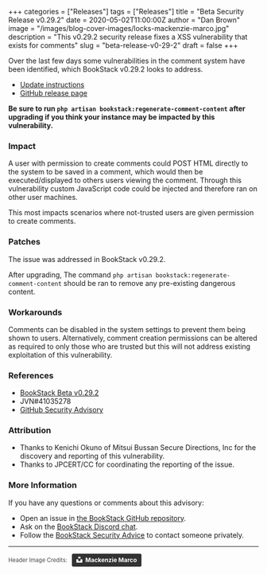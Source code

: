 +++
categories = ["Releases"]
tags = ["Releases"]
title = "Beta Security Release v0.29.2"
date = 2020-05-02T11:00:00Z
author = "Dan Brown"
image = "/images/blog-cover-images/locks-mackenzie-marco.jpg"
description = "This v0.29.2 security release fixes a XSS vulnerability that exists for comments"
slug = "beta-release-v0-29-2"
draft = false
+++

Over the last few days some vulnerabilities in the comment system have been identified, which BookStack v0.29.2 looks to address.

* [Update instructions](https://www.bookstackapp.com/docs/admin/updates)
* [GitHub release page](https://github.com/BookStackApp/BookStack/releases/tag/v0.29.2)

**Be sure to run `php artisan bookstack:regenerate-comment-content` after upgrading if you think your instance may be impacted by this vulnerability.**

### Impact

A user with permission to create comments could POST HTML directly to the system to be saved in a comment, which would then be executed/displayed to others users viewing the comment. Through this vulnerability custom JavaScript code could be injected and therefore ran on other user machines.

This most impacts scenarios where not-trusted users are given permission to create comments.

### Patches

The issue was addressed in BookStack v0.29.2.

After upgrading, The command `php artisan bookstack:regenerate-comment-content` should be ran to remove any pre-existing dangerous content. 

### Workarounds

Comments can be disabled in the system settings to prevent them being shown to users. Alternatively, comment creation permissions can be altered as required to only those who are trusted but this will not address existing exploitation of this vulnerability. 

### References

* [BookStack Beta v0.29.2](https://github.com/BookStackApp/BookStack/releases/tag/v0.29.2)
* JVN#41035278
* [GitHub Security Advisory](https://github.com/BookStackApp/BookStack/security/advisories/GHSA-5vf7-q87h-pg6w)

### Attribution

* Thanks to Kenichi Okuno of Mitsui Bussan Secure Directions, Inc for the discovery and reporting of this vulnerability.
* Thanks to JPCERT/CC for coordinating the reporting of the issue.

### More Information

If you have any questions or comments about this advisory:
* Open an issue in [the BookStack GitHub repository](BookStackApp/BookStack/issues).
* Ask on the [BookStack Discord chat](https://discord.gg/ztkBqR2).
* Follow the [BookStack Security Advice](https://github.com/BookStackApp/BookStack#-security) to contact someone privately.


----

<span style="font-size: 0.8em;opacity:0.8;">Header Image Credits: &nbsp; <a style="background-color:black;color:white;text-decoration:none;padding:4px 6px;font-family:-apple-system, BlinkMacSystemFont, &quot;San Francisco&quot;, &quot;Helvetica Neue&quot;, Helvetica, Ubuntu, Roboto, Noto, &quot;Segoe UI&quot;, Arial, sans-serif;font-size:12px;font-weight:bold;line-height:1.2;display:inline-block;border-radius:3px" href="https://unsplash.com/@kenziem?utm_medium=referral&amp;utm_campaign=photographer-credit&amp;utm_content=creditBadge" target="_blank" rel="noopener noreferrer" title="Download free do whatever you want high-resolution photos from Mackenzie Marco"><span style="display:inline-block;padding:2px 3px"><svg xmlns="http://www.w3.org/2000/svg" style="height:12px;width:auto;position:relative;vertical-align:middle;top:-2px;fill:white" viewBox="0 0 32 32"><title>unsplash-logo</title><path d="M10 9V0h12v9H10zm12 5h10v18H0V14h10v9h12v-9z"></path></svg></span><span style="display:inline-block;padding:2px 3px">Mackenzie Marco</span></a></span>
